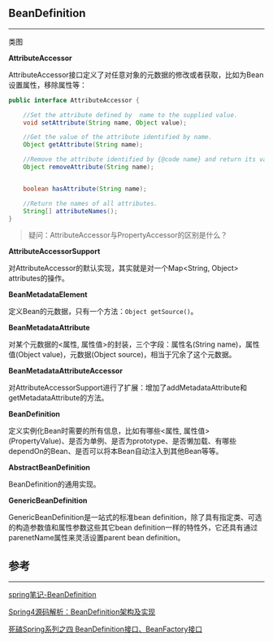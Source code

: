 ## BeanDefinition

---

类图

**AttributeAccessor**

AttributeAccessor接口定义了对任意对象的元数据的修改或者获取，比如为Bean设置属性，移除属性等：

```java
public interface AttributeAccessor {

    //Set the attribute defined by  name to the supplied value.
    void setAttribute(String name, Object value);

    //Get the value of the attribute identified by name.
    Object getAttribute(String name);

    //Remove the attribute identified by {@code name} and return its value.
    Object removeAttribute(String name);


    boolean hasAttribute(String name);

    //Return the names of all attributes.
    String[] attributeNames();
}
```

> 疑问：AttributeAccessor与PropertyAccessor的区别是什么？

**AttributeAccessorSupport**

 对AttributeAccessor的默认实现，其实就是对一个Map&lt;String, Object&gt; attributes的操作。

**BeanMetadataElement**

定义Bean的元数据，只有一个方法：`Object getSource()`。

**BeanMetadataAttribute**

对某个元数据的&lt;属性, 属性值&gt;的封装，三个字段：属性名\(String name\)，属性值\(Object value\)，元数据\(Object source\)，相当于冗余了这个元数据。

**BeanMetadataAttributeAccessor**

对AttributeAccessorSupport进行了扩展：增加了addMetadataAttribute和getMetadataAttribute的方法。

**BeanDefinition**

定义实例化Bean时需要的所有信息，比如有哪些&lt;属性, 属性值&gt;\(PropertyValue\)、是否为单例、是否为prototype、是否懒加载、有哪些dependOn的Bean、是否可以将本Bean自动注入到其他Bean等等。

**AbstractBeanDefinition**

 BeanDefinition的通用实现。

**GenericBeanDefinition**

GenericBeanDefinition是一站式的标准bean definition，除了具有指定类、可选的构造参数值和属性参数这些其它bean definition一样的特性外，它还具有通过parenetName属性来灵活设置parent bean definition。 

 

 







## 参考

---

[ spring笔记-BeanDefinition](https://www.jianshu.com/p/a6a03d94d6f7)

[Spring4源码解析：BeanDefinition架构及实现](https://www.cnblogs.com/ninth/p/6404317.html)

[死磕Spring系列之四 BeanDefinition接口、BeanFactory接口  
](http://blog.51cto.com/dba10g/1728512)

 



